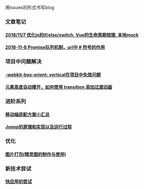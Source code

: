 用issues的形式书写blog

### 文章笔记
#### [2018/11/7 优化js的if/else/switch, Vue的生命周期梳理,  本地mock](https://github.com/cjfff/issue-blog/issues/4) 
#### [2018-11-8 Promise队列机制，url中 # 符号的作用](https://github.com/cjfff/issue-blog/issues/5)

### 项目中问题解决
#### [-webkit-box-orient: vertical在项目中失效问题](https://github.com/cjfff/issue-blog/issues/7)
#### [元素高度自动撑开，如何使用 transition 添加过渡动画](https://github.com/cjfff/issue-blog/issues/9)

### 进阶系列
#### [移动端适配方案小汇总](https://github.com/cjfff/issue-blog/issues/8)
#### [Jsonp的原理和实现以及运行过程](https://github.com/cjfff/issue-blog/issues/1)

### 优化
#### [图片打包(精灵图的制作与使用)](https://github.com/cjfff/issue-blog/issues/3)




### 新技术尝试
#### [快应用初尝试](https://github.com/cjfff/issue-blog/issues/2)
